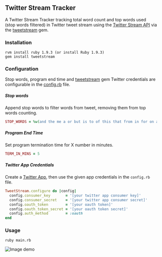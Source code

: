 ## Twitter Stream Tracker
A Twitter Stream Tracker tracking total word count and top words used (stop 
    words filtered) in Twitter tweet stream using the
[Twitter Stream API](https://dev.twitter.com/streaming/overview) via
the [tweetstream](https://github.com/tweetstream/tweetstream) gem.

### Installation

    rvm install ruby 1.9.3 (or install Ruby 1.9.3)
    gem install tweetstream

### Configuration
Stop words, program end time and [tweetstream](https://github.com/tweetstream/tweetstream) gem Twitter
credentials are configurable in the 
[config.rb](https://github.com/bry/twitter_stream_tracker/blob/master/config.rb) 
file.

##### Stop words

Append stop words to filter words from tweet, removing them from top words counting.

```ruby
STOP_WORDS = %w(and the me a or but is to of this that from in for on at - la y en de que I you my el your it with &amp &amp; e o te The be so los para like I'm do se)
```

##### Program End Time

Set program termination time for X number in minutes.

```ruby
TERM_IN_MINS = 5
```

##### Twitter App Credentials

Create a [Twitter App](https://apps.twitter.com/), then use the given app credentials in the `config.rb` file.

```ruby
TweetStream.configure do |config|
  config.consumer_key       = '[your twitter app consumer key]'
  config.consumer_secret    = '[your twitter app consumer secret]'
  config.oauth_token        = '[your oauth token]'
  config.oauth_token_secret = '[your oauth token secret]'
  config.auth_method        = :oauth
end
```

### Usage

    ruby main.rb


![Image demo](https://raw.github.com/bry/twitter_stream_tracker/master/results.png)

